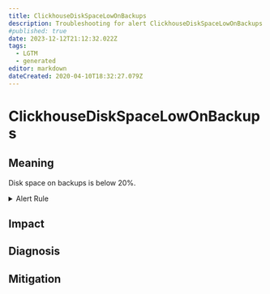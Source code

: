 ```yaml
---
title: ClickhouseDiskSpaceLowOnBackups
description: Troubleshooting for alert ClickhouseDiskSpaceLowOnBackups
#published: true
date: 2023-12-12T21:12:32.022Z
tags: 
  - LGTM
  - generated
editor: markdown
dateCreated: 2020-04-10T18:32:27.079Z
---
```


# ClickhouseDiskSpaceLowOnBackups

## Meaning
[//]: # "Short paragraph that explains what the alert means"
Disk space on backups is below 20%.

<details>
  <summary>Alert Rule</summary>

{{% rule "clickhouse/clickhouse-internal.yml" "ClickhouseDiskSpaceLowOnBackups" %}}

{{% comment %}}

```yaml
alert: ClickhouseDiskSpaceLowOnBackups
expr: ClickHouseAsyncMetrics_DiskAvailable_backups / (ClickHouseAsyncMetrics_DiskAvailable_backups + ClickHouseAsyncMetrics_DiskUsed_backups) * 100 < 20
for: 2m
labels:
    severity: warning
annotations:
    summary: ClickHouse Disk Space Low on Backups (instance {{ $labels.instance }})
    description: |-
        Disk space on backups is below 20%.
          VALUE = {{ $value }}
          LABELS = {{ $labels }}
    runbook: https://github.com/srerun/prometheus-alerts/blob/main/content/runbooks/clickhouse-internal/ClickhouseDiskSpaceLowOnBackups.md

```

{{% /comment %}}

</details>


## Impact
[//]: # "What could / will happen if the alert is not addressed"



## Diagnosis
[//]: # "Steps to take to identify the cause of the problem"



## Mitigation
[//]: # "The steps necessary to resolve the alert"
